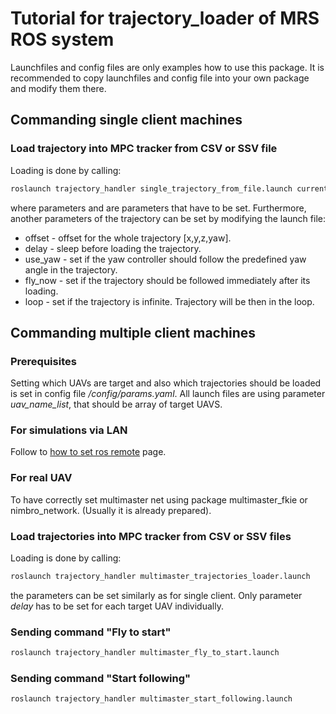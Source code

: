 # Tutorial for trajectory_loader of MRS ROS system

Launchfiles and config files are only examples how to use this package. It is recommended to copy launchfiles and config file into your own package and modify them there.

## Commanding single client machines

### Load trajectory into MPC tracker from CSV or SSV file

Loading is done by calling:
```bash
roslaunch trajectory_handler single_trajectory_from_file.launch current_working_directory:=<folder> file:=<file>
```
where parameters *<folder>* and *<file>* are parameters that have to be set. Furthermore, another parameters of the trajectory can be set by modifying the launch file:
* offset - offset for the whole trajectory [x,y,z,yaw].
* delay - sleep before loading the trajectory.
* use_yaw - set if the yaw controller should follow the predefined yaw angle in the trajectory.
* fly_now - set if the trajectory should be followed immediately after its loading. 
* loop - set if the trajectory is infinite. Trajectory will be then in the loop.

## Commanding multiple client machines

### Prerequisites 

Setting which UAVs are target and also which trajectories should be loaded is set in config file */config/params.yaml*.
All launch files are using parameter *uav_name_list*, that should be array of target UAVS.

### For simulations via LAN
Follow to [how to set ros remote](https://mrs.felk.cvut.cz/gitlab/uav/uav_core/wikis/ros_remote) page.

### For real UAV
To have correctly set multimaster net using package multimaster_fkie or nimbro_network. (Usually it is already prepared).

### Load trajectories into MPC tracker from CSV or SSV files

Loading is done by calling:
```bash
roslaunch trajectory_handler multimaster_trajectories_loader.launch
```
the parameters can be set similarly as for single client. Only parameter *delay* has to be set for each target UAV individually.

### Sending command "Fly to start"

```bash
roslaunch trajectory_handler multimaster_fly_to_start.launch
```

### Sending command "Start following"

```bash
roslaunch trajectory_handler multimaster_start_following.launch
```

